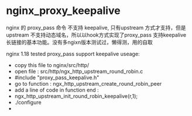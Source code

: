 # nginx_proxy_keepalive
nginx 的  proxy_pass 命令 不支持 keepalive, 只有upstream 方式才支持，但是upstream 不支持动态域名，所以以hook方式实现了proxy_pass 支持keepalive 长链接的基本功能。没有多ngixn版本测试过，懒得测，用的自取

nginx 1.18 tested
proxy_pass support keepalive
useage:
*   copy this file to nginx/src/http/  
*   open file : src/http/ngx_http_upstream_round_robin.c
*   #include "proxy_pass_keepalive.h"
*   go to function : ngx_http_upstream_create_round_robin_peer 
*   add a line of code in function end :
*   ngx_http_upstream_init_round_robin_keepalive(r,1);  
*   ./configure
*   
